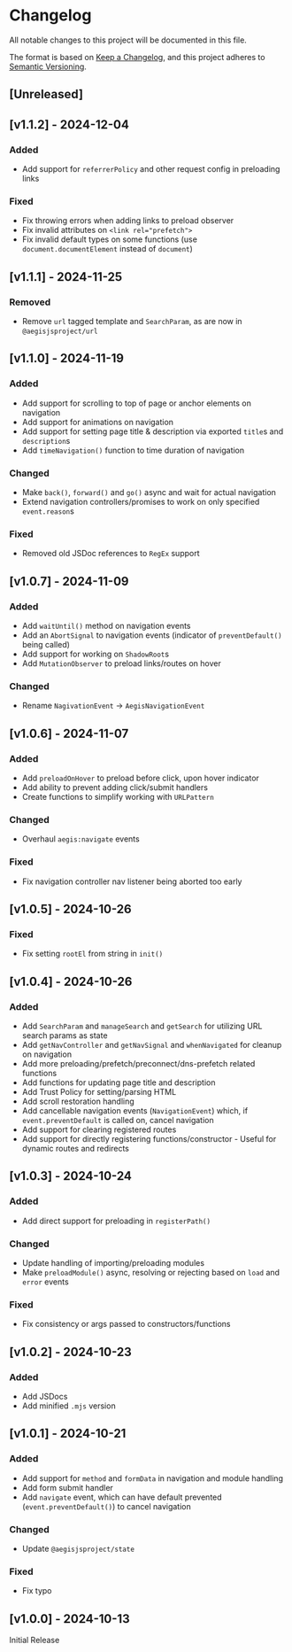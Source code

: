 <!-- markdownlint-disable -->
# Changelog
All notable changes to this project will be documented in this file.

The format is based on [Keep a Changelog](https://keepachangelog.com/en/1.0.0/),
and this project adheres to [Semantic Versioning](https://semver.org/spec/v2.0.0.html).

## [Unreleased]

## [v1.1.2] - 2024-12-04

### Added
- Add support for `referrerPolicy` and other request config in preloading links

### Fixed
- Fix throwing errors when adding links to preload observer
- Fix invalid attributes on `<link rel="prefetch">`
- Fix invalid default types on some functions (use `document.documentElement` instead of `document`)

## [v1.1.1] - 2024-11-25

### Removed
- Remove `url` tagged template and `SearchParam`, as are now in `@aegisjsproject/url`

## [v1.1.0] - 2024-11-19

### Added
- Add support for scrolling to top of page or anchor elements on navigation
- Add support for animations on navigation
- Add support for setting page title & description via exported `title`s and `description`s
- Add `timeNavigation()` function to time duration of navigation

### Changed
- Make `back()`, `forward()` and `go()` async and wait for actual navigation
- Extend navigation controllers/promises to work on only specified `event.reason`s

### Fixed
- Removed old JSDoc references to `RegEx` support

## [v1.0.7] - 2024-11-09

### Added
- Add `waitUntil()` method on navigation events
- Add an `AbortSignal` to navigation events (indicator of `preventDefault()` being called)
- Add support for working on `ShadowRoot`s
- Add `MutationObserver` to preload links/routes on hover

### Changed
- Rename `NagivationEvent` -> `AegisNavigationEvent`

## [v1.0.6] - 2024-11-07

### Added
- Add `preloadOnHover` to preload before click, upon hover indicator
- Add ability to prevent adding click/submit handlers
- Create functions to simplify working with `URLPattern`

### Changed
- Overhaul `aegis:navigate` events

### Fixed
- Fix navigation controller nav listener being aborted too early

## [v1.0.5] - 2024-10-26

### Fixed
- Fix setting `rootEl` from string in `init()`

## [v1.0.4] - 2024-10-26

### Added
- Add `SearchParam` and `manageSearch` and `getSearch` for utilizing URL search params as state
- Add `getNavController` and `getNavSignal` and `whenNavigated` for cleanup on navigation
- Add more preloading/prefetch/preconnect/dns-prefetch related functions
- Add functions for updating page title and description
- Add Trust Policy for setting/parsing HTML
- Add scroll restoration handling
- Add cancellable navigation events (`NavigationEvent`) which, if `event.preventDefault` is called on, cancel navigation
- Add support for clearing registered routes
- Add support for directly registering functions/constructor - Useful for dynamic routes and redirects

## [v1.0.3] - 2024-10-24

### Added
- Add direct support for preloading in `registerPath()`

### Changed
- Update handling of importing/preloading modules
- Make `preloadModule()` async, resolving or rejecting based on `load` and `error` events

### Fixed
- Fix consistency or args passed to constructors/functions

## [v1.0.2] - 2024-10-23

### Added
- Add JSDocs
- Add minified `.mjs` version

## [v1.0.1] - 2024-10-21

### Added
- Add support for `method` and `formData` in navigation and module handling
- Add form submit handler
- Add `navigate` event, which can have default prevented (`event.preventDefault()`) to cancel navigation

### Changed
- Update `@aegisjsproject/state`

### Fixed
- Fix typo

## [v1.0.0] - 2024-10-13

Initial Release
